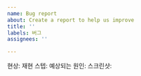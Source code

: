 ```yaml
---
name: Bug report
about: Create a report to help us improve
title: ''
labels: 버그
assignees: ''

---
```


현상: 
재현 스텝: 
예상되는 원인: 
스크린샷:

